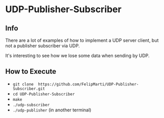 # UDP-Publisher-Subscriber

## Info
There are a lot of examples of how to implement a UDP server client, but not a publisher subscriber via UDP.

It's interesting to see how we lose some data when sending by UDP.

## How to Execute
* `git clone  https://github.com/FelipMarti/UDP-Publisher-Subscriber.git`
* `cd UDP-Publisher-Subscriber`
* `make`
* `./udp-subscriber`
* `./udp-publisher` (in another terminal)

